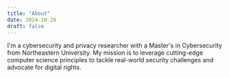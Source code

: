 ```yaml
---
title: "About"
date: 2024-10-26
draft: false
---
```


I'm a cybersecurity and privacy researcher with a Master's in Cybersecurity from Northeastern University. My mission is to leverage cutting-edge computer science principles to tackle real-world security challenges and advocate for digital rights.
